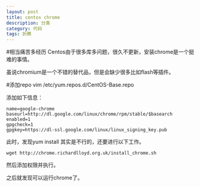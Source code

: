 ```yaml
---
layout: post
title: centos chrome
description: 分类
category: 代码
tags: 折腾
---
```

#相当痛苦多经历
Centos由于很多库多问题，很久不更新，安装chrome是一个挺难的事情。

虽说chromium是一个不错的替代品，但是会缺少很多比如flash等插件。

#添加repo
	vim /etc/yum.repos.d/CentOS-Base.repo

添加如下信息：

	name=google-chrome
	baseurl=http://dl.google.com/linux/chrome/rpm/stable/$basearch
	enabled=1
	gpgcheck=1
	gpgkey=https://dl-ssl.google.com/linux/linux_signing_key.pub

此时，发现yum install 其实是不行的，还要进行以下工作。

	wget http://chrome.richardlloyd.org.uk/install_chrome.sh
然后添加权限并执行。

之后就发现可以运行chrome了。
